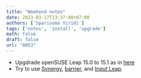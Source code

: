 ```yaml
---
title: "Weekend notes"
date: 2023-03-17T13:37:00+07:00
authors: ['Sparisoma Viridi']
tags: ['notes', 'install', 'upgrade']
math: false
draft: false
url: "0053"
---
```


+ Upgdrade openSUSE Leap 15.0 to 15.1 as in [here](https://linuxkamarada.com/en/2019/05/27/how-to-upgrade-from-opensuse-leap-150-to-151/)
+ Try to use [Synergy](https://github.com/symless/synergy-core), [barrier](https://github.com/debauchee/barrier), and [Input Leap](https://github.com/input-leap/input-leap).
